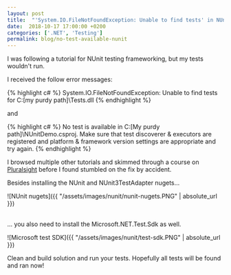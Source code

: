 ```yaml
---
layout: post
title:  "'System.IO.FileNotFoundException: Unable to find tests' in NUnit"
date:  2018-10-17 17:00:00 +0200
categories: ['.NET', 'Testing']
permalink: blog/no-test-available-nunit
---
```

I was following a tutorial for NUnit testing frameworking, but my tests wouldn't run.

I received the follow error messages:

{% highlight c# %}
System.IO.FileNotFoundException: 
Unable to find tests for C:\[my purdy path]\Tests.dll
{% endhighlight %}

and

{% highlight c# %}
No test is available in C:\[My purdy path]\NUnitDemo.csproj.
Make sure that test discoverer & executors are registered and
platform & framework version settings are appropriate and try again.
{% endhighlight %}

I browsed multiple other tutorials and skimmed through a course on [Pluralsight][pluralsight] before I found stumbled on
the fix by accident.

Besides installing the NUnit and NUnit3TestAdapter nugets...

![NUnit nugets]({{ "/assets/images/nunit/nunit-nugets.PNG" | absolute_url }})

<br>... you also need to install the Microsoft.NET.Test.Sdk as well.

![Microsoft test SDK]({{ "/assets/images/nunit/test-sdk.PNG" | absolute_url }})

Clean and build solution and run your tests. Hopefully all tests will be found and ran now!


[pluralsight]: https://pluralsight.com